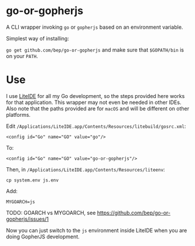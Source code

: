 # go-or-gopherjs

A CLI wrapper invoking `go` or `gopherjs` based on an environment variable.

Simplest way of installing:

`go get github.com/bep/go-or-gopherjs` and make sure that `$GOPATH/bin` is on your `PATH`.

# Use

I use [LiteIDE](https://github.com/visualfc/liteide) for all my Go development, so the steps provided here works for that application. This wrapper may not even be needed in other IDEs. Also note that the paths provided are for `macOS` and will be different on other platforms.

Edit `/Applications/LiteIDE.app/Contents/Resources/litebuild/gosrc.xml`:

```
<config id="Go" name="GO" value="go"/>
```

To:

```
<config id="Go" name="GO" value="go-or-gopherjs"/>
```

Then, in `/Applications/LiteIDE.app/Contents/Resources/liteenv`:

```
cp system.env js.env
```

Add:

```
MYGOARCH=js
```

TODO: GOARCH vs MYGOARCH, see https://github.com/bep/go-or-gopherjs/issues/1

Now you can just switch to the `js` environment inside LiteIDE when you are doing GopherJS development.


